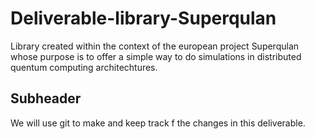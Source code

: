 # Deliverable-library-Superqulan
Library created within the context of the european project Superqulan whose purpose is to offer a simple way to do simulations in distributed quentum computing architechtures.

## Subheader 

We will use git to make and keep track f the changes in this deliverable.



